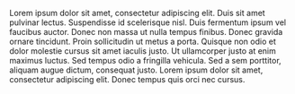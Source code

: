 <ShowHtml>
<div class="kl-container">
    <p>Lorem ipsum dolor sit amet, consectetur adipiscing elit. Duis sit amet pulvinar lectus. Suspendisse id scelerisque nisl. Duis fermentum ipsum vel faucibus auctor. Donec non massa ut nulla tempus finibus. Donec gravida ornare tincidunt. Proin sollicitudin ut metus a porta. Quisque non odio et dolor molestie cursus sit amet iaculis justo. Ut ullamcorper justo at enim maximus luctus. Sed tempus odio a fringilla vehicula. Sed a sem porttitor, aliquam augue dictum, consequat justo. Lorem ipsum dolor sit amet, consectetur adipiscing elit. Donec tempus quis orci nec cursus.</p>
</div>
</ShowHtml>

<style lang="scss" scoped>
@import 'node_modules/integration-web-core--socle/css/assets/sass/_common/01-setting-tools/_all-settings.scss';
</style>

<script>
export default {
}
</script>